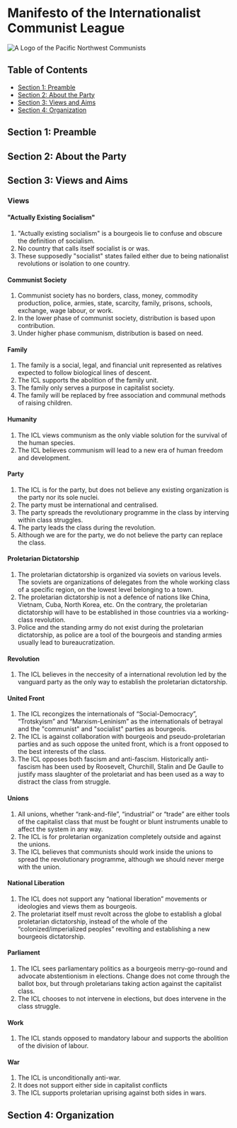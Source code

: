 # Manifesto of the Internationalist Communist League
![A Logo of the Pacific Northwest Communists](left-communist.png)

## Table of Contents

- [Section 1: Preamble](#section-1--preamble)
- [Section 2: About the Party](#section-2--about-the-party)
- [Section 3: Views and Aims](#section-3--views-and-aims)
- [Section 4: Organization](#section-4--organization)

## Section 1: Preamble

## Section 2: About the Party

## Section 3: Views and Aims

### Views

#### "Actually Existing Socialism"
1. "Actually existing socialism" is a bourgeois lie to confuse and obscure the definition of socialism.
2. No country that calls itself socialist is or was.
3. These supposedly "socialist" states failed either due to being nationalist revolutions or isolation to one country.

#### Communist Society
1. Communist society has no borders, class, money, commodity production, police, armies, state, scarcity, family, prisons, schools, exchange, wage labour, or work.
2. In the lower phase of communist society, distribution is based upon contribution.
3. Under higher phase communism, distribution is based on need.

#### Family
1. The family is a social, legal, and financial unit represented as relatives expected to follow biological lines of descent.
2. The ICL supports the abolition of the family unit.
3. The family only serves a purpose in capitalist society.
4. The family will be replaced by free association and communal methods of raising children.

#### Humanity
1. The ICL views communism as the only viable solution for the survival of the human species.
1. The ICL believes communism will lead to a new era of human freedom and development.

#### Party
1. The ICL is for the party, but does not believe any existing organization is the party nor its sole nuclei.
2. The party must be international and centralised.
3. The party spreads the revolutionary programme in the class by interving within class struggles.
4. The party leads the class during the revolution.
5. Although we are for the party, we do not believe the party can replace the class.

#### Proletarian Dictatorship
1. The proletarian dictatorship is organized via soviets on various levels. The soviets are organizations of delegates from the whole working class of a specific region, on the lowest level belonging to a town.
2. The proletarian dictatorship is not a defence of nations like China, Vietnam, Cuba, North Korea, etc. On the contrary, the proletarian dictatorship will have to be established in those countries via a working-class revolution.
3. Police and the standing army do not exist during the proletarian dictatorship, as police are a tool of the bourgeois and standing armies usually lead to bureaucratization.

#### Revolution
1. The ICL believes in the neccesity of a international revolution led by the vanguard party as the only way to establish the proletarian dictatorship.

#### United Front
1. The ICL recongizes the internationals of “Social-Democracy”, “Trotskyism” and “Marxism-Leninism” as the internationals of betrayal and the "communist" and "socialist" parties as bourgeois.
2. The ICL is against collaboration with bourgeois and pseudo-proletarian parties and as such oppose the united front, which is a front opposed to the best interests of the class.
3. The ICL opposes both fascism and anti-fascism. Historically anti-fascism has been used by Roosevelt, Churchill, Stalin and De Gaulle to justify mass slaughter of the proletariat and has been used as a way to distract the class from struggle.

#### Unions
1. All unions, whether “rank-and-file”, “industrial” or “trade” are either tools of the capitalist class that must be fought or blunt instruments unable to affect the system in any way.
2. The ICL is for proletarian organization completely outside and against the unions.
3. The ICL believes that communists should work inside the unions to spread the revolutionary programme, although we should never merge with the union.

#### National Liberation
1. The ICL does not support any “national liberation” movements or ideologies and views them as bourgeois.
2. The proletariat itself must revolt across the globe to establish a global proletarian dictatorship, instead of the whole of the “colonized/imperialized peoples” revolting and establishing a new bourgeois dictatorship.

#### Parliament
1. The ICL sees parliamentary politics as a bourgeois merry-go-round and advocate abstentionism in elections. Change does not come through the ballot box, but through proletarians taking action against the capitalist class.
2. The ICL chooses to not intervene in elections, but does intervene in the class struggle.

#### Work
1. The ICL stands opposed to mandatory labour and supports the abolition of the division of labour.

#### War
1. The ICL is unconditionally anti-war.
2. It does not support either side in capitalist conflicts
3. The ICL supports proletarian uprising against both sides in wars.


## Section 4: Organization
